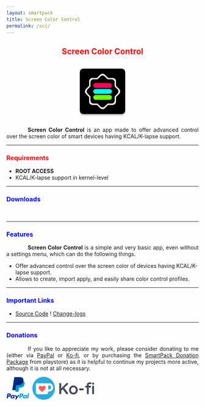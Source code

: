 ```yaml
---
layout: smartpack
title: Screen Color Control
permalink: /scc/
---
```


<style>
    tab1 { padding-left: 4em; }
</style>

<h2 style="color: red; text-align: center">Screen Color Control</h2>

<p style="text-align: center"><img src="https://github.com/SmartPack/ScreenColorControl/blob/master/app/src/main/ic_launcher-web.png?raw=true" alt="" width="150" height="150" /></p>

<p style="text-align: justify"><tab1><strong>Screen Color Control</strong> is an app made to offer advanced control over the screen color of smart devices having KCAL/K-lapse support.</tab1></p>

<hr>

<h3 style="color: red">Requirements</h3>

* <strong>ROOT ACCESS</strong>
* KCAL/K-lapse support in kernel-level

<hr>

<h3 style="color: blue">Downloads</h3>

<p><a href="https://play.google.com/store/apps/details?id=com.smartpack.colorcontrol" target="_blank"><img src="https://play.google.com/intl/en_us/badges/images/generic/en-play-badge.png" alt="" height="60" /></a> <a href="https://github.com/SmartPack/ScreenColorControl/blob/master/release/com.smartpack.colorcontrol.apk?raw=true" target="_blank"><img src="https://i.ibb.co/q0mdc4Z/get-it-on-github.png" alt="" height="60" /></a></p>
<hr>

<h3 style="color: blue">Features</h3>

<p style="text-align: justify"><tab1><strong>Screen Color Control</strong> is a simple and very basic app, even without a settings menu, which can do the following things.</tab1></p>

* Offer advanced control over the screen color of devices having KCAL/K-lapse support.
* Allows to create, import apply, and easily share color control profiles.

<hr>

<h3 style="color: blue">Important Links</h3>

* <a href="https://github.com/SmartPack/ScreenColorControl/" target="_blank">Source Code</a> ! <a href="https://github.com/SmartPack/ScreenColorControl/raw/master/change-logs.md" target="_blank">Change-logs</a>

<hr>

<h3 style="color: blue">Donations</h3>

<p style="text-align: justify"><tab1>If you like to appreciate my work, please consider donating to me (either via <a href="https://www.paypal.me/sunilpaulmathew" target="_blank">PayPal</a> or <a href="https://ko-fi.com/sunilpaulmathew" target="_blank">Ko-fi</a>, or by purchasing the <a href="https://play.google.com/store/apps/details?id=com.smartpack.donate" target="_blank">SmartPack Donation Package</a> from playstore) as it is helpful to continue my projects more active, although it is not at all necessary.</tab1></p>

<p><a href="https://www.paypal.me/sunilpaulmathew" target="_blank"><img src="https://github.com/SmartPack/SmartPack.github.io/blob/master/asset/pic005.png?raw=true" alt="" height="60" /></a> <a href="https://play.google.com/store/apps/details?id=com.smartpack.donate" target="_blank"><img src="https://play.google.com/intl/en_us/badges/images/generic/en-play-badge.png" alt="" height="60" /></a> <a href="https://ko-fi.com/sunilpaulmathew" target="_blank"><img src="https://github.com/SmartPack/SmartPack.github.io/blob/master/asset/pic010.png?raw=true" alt="" height="60" /></a></p>
